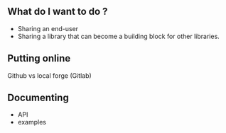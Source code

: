 
## What do I want to do ?
- Sharing an end-user
- Sharing a library that can become a building block for other libraries.

## Putting online

Github vs local forge (Gitlab)

## Documenting
- API
- examples



